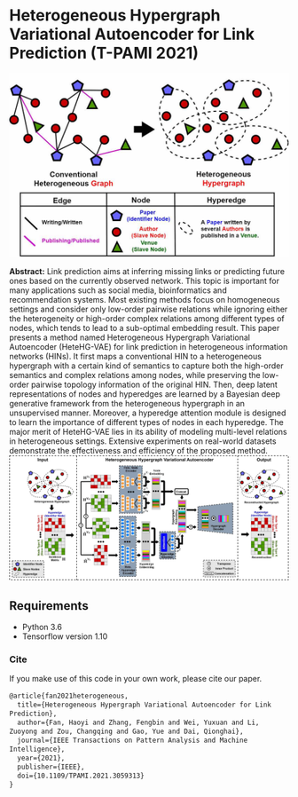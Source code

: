 # Heterogeneous Hypergraph Variational Autoencoder for Link Prediction (T-PAMI 2021)


![motivation](img/motivation.jpg)



**Abstract:** Link prediction aims at inferring missing links or predicting future ones based on the currently observed network. This topic is important for many applications such as social media, bioinformatics and recommendation systems. Most existing methods focus on homogeneous settings and consider only low-order pairwise relations while ignoring either the heterogeneity or high-order complex relations among different types of nodes, which tends to lead to a sub-optimal embedding result. This paper presents a method named Heterogeneous Hypergraph Variational Autoencoder (HeteHG-VAE) for link prediction in heterogeneous information networks (HINs). It first maps a conventional HIN to a heterogeneous hypergraph with a certain kind of semantics to capture both the high-order semantics and complex relations among nodes, while preserving the low-order pairwise topology information of the original HIN. Then, deep latent representations of nodes and hyperedges are learned by a Bayesian deep generative framework from the heterogeneous hypergraph in an unsupervised manner. Moreover, a hyperedge attention module is designed to learn the importance of different types of nodes in each hyperedge. The major merit of HeteHG-VAE lies in its ability of modeling multi-level relations in heterogeneous settings. Extensive experiments on real-world datasets demonstrate the effectiveness and efficiency of the proposed method.
![SelfTime](img/method.jpg)

## Requirements

* Python 3.6
* Tensorflow version 1.10


### Cite
If you make use of this code in your own work, please cite our paper.
```
@article{fan2021heterogeneous,
  title={Heterogeneous Hypergraph Variational Autoencoder for Link Prediction},
  author={Fan, Haoyi and Zhang, Fengbin and Wei, Yuxuan and Li, Zuoyong and Zou, Changqing and Gao, Yue and Dai, Qionghai},
  journal={IEEE Transactions on Pattern Analysis and Machine Intelligence},
  year={2021},
  publisher={IEEE},
  doi={10.1109/TPAMI.2021.3059313}
}
```